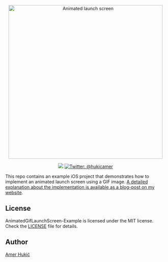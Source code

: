 <p align="center">
    <img src="https://www.amerhukic.com/assets/2018-09-13/logo.gif" width="484" max-width="80%" alt="Animated launch screen" />
</p>

<p align="center">
    <img src="https://img.shields.io/badge/Swift-4.1-orange.svg" />
    <a href="https://twitter.com/hukicamer">
        <img src="https://img.shields.io/badge/contact-%40hukicamer-blue.svg?style=flat" alt="Twitter: @hukicamer" />
    </a>
</p>

This repo contains an example iOS project that demonstrates how to implement an animated launch screen using a GIF image. 
[A detailed explanation about the implementation is available as a blog-post on my website](https://www.amerhukic.com/animating-launch-screen-using-gif).


## License

AnimatedGifLaunchScreen-Example is licensed under the MIT license. Check the [LICENSE](LICENSE) file for details.

## Author

[Amer Hukić](https://amerhukic.com)

